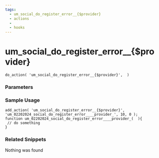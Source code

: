 ```yaml
---
tags: 
  - um_social_do_register_error__{$provider}
  - actions
  - 
  - hooks
---
```

# um\_social\_do\_register\_error\_\_{$provider}

``` php:no-line-numbers
do_action( 'um_social_do_register_error__{$provider}',  )
```
<div class='hook-sep'></div>

### Parameters

<div class='hook-sep'></div>



### Sample Usage

``` php:no-line-numbers
add_action( 'um_social_do_register_error__{$provider}', 'um_02202024_social_do_register_error____provider_', 10, 0 );
function um_02202024_social_do_register_error____provider_(  ){
 // do something
}
```
<div class='hook-sep'></div>



### Related Snippets

Nothing was found

